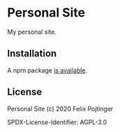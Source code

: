 # Personal Site

My personal site.

## Installation

A npm package [is available](https://www.npmjs.com/package/@pojntfx/personal-site).

## License

Personal Site (c) 2020 Felix Pojtinger

SPDX-License-Identifier: AGPL-3.0
